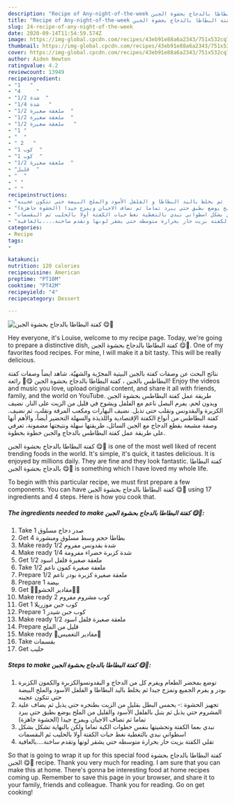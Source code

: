 ```yaml
---
description: "Recipe of Any-night-of-the-week كفتة البطاطا بالدجاج بحشوة الجبن 😋🧀"
title: "Recipe of Any-night-of-the-week كفتة البطاطا بالدجاج بحشوة الجبن 😋🧀"
slug: 24-recipe-of-any-night-of-the-week
date: 2020-09-14T11:54:59.574Z
image: https://img-global.cpcdn.com/recipes/43eb91e88a6a2343/751x532cq70/الصورة-الرئيسية-لوصفةكفتة-البطاطا-بالدجاج-بحشوة-الجبن-😋🧀.jpg
thumbnail: https://img-global.cpcdn.com/recipes/43eb91e88a6a2343/751x532cq70/الصورة-الرئيسية-لوصفةكفتة-البطاطا-بالدجاج-بحشوة-الجبن-😋🧀.jpg
cover: https://img-global.cpcdn.com/recipes/43eb91e88a6a2343/751x532cq70/الصورة-الرئيسية-لوصفةكفتة-البطاطا-بالدجاج-بحشوة-الجبن-😋🧀.jpg
author: Aiden Newton
ratingvalue: 4.2
reviewcount: 13949
recipeingredient:
- "1   "
- "4     "
- "1/2 شدة  "
- "1/4 شدة   "
- "1/2 ملعقة صغيرة  "
- "1/2 ملعقة صغيرة  "
- "1/2 ملعقة صغيرة   "
- "1 "
- "  "
- " 2   "
- "1 كوب  "
- "1 كوب  "
- "1/2 ملعقة صغيرة  "
- "قليل  "
- "  "
- " "
- " "
recipeinstructions:
- "توضع بمحضر الطعام ويفرم كل من الدجاج و البقدونسوالكزبرة والكمون الكزبرة بودر و يفرم الجميع وتمزج جيدا ثم يخلط باليد البطاطا و الفلفل الأسود والملح البيضة حتي تتكون عجينه"
- "تجهيز الحشوة :- يحمس البطل بقليل من الزيت بطنجره حتي يذبل ثم يضاف علية المشروم حتي يذبل ثم يتبل بالفلفل الأسود والقليل من الملح يوضع بطبق حتي يبرد تماما ثم تضاف الاجبان ويمزج جيدا (الحشوة جاهزة)"
- "نبدي بعما الكفتة وتحشيتها بنفس خطوات الكبة تماما ولكن بالنهاية تشكل بشكل اسطواني نبدي بالتغطية نغط حبات الكفتة أولا بالحليب ثم البقسمات"
- "تقلي الكفتة بزيت حار بحرارة متوسطه حتي يشقر لونها وتقدم ساخنة....بالعافية"
categories:
- Recipe
tags:
- 

katakunci:  
nutrition: 120 calories
recipecuisine: American
preptime: "PT10M"
cooktime: "PT42M"
recipeyield: "4"
recipecategory: Dessert

---
```



![كفتة البطاطا بالدجاج بحشوة الجبن 😋🧀](https://img-global.cpcdn.com/recipes/43eb91e88a6a2343/751x532cq70/الصورة-الرئيسية-لوصفةكفتة-البطاطا-بالدجاج-بحشوة-الجبن-😋🧀.jpg)

Hey everyone, it's Louise, welcome to my recipe page. Today, we're going to prepare a distinctive dish, كفتة البطاطا بالدجاج بحشوة الجبن 😋🧀. One of my favorites food recipes. For mine, I will make it a bit tasty. This will be really delicious.

نتائج البحث عن وصفات كفتة بالجبن البيتية المجرّبة والشهيّة. شاهد ايضاً وصفات كفتة البطاطس بالجبن ، كفتة البطاطا بالدجاج بحشوة الجبن 😋🧀 رائعة! Enjoy the videos and music you love, upload original content, and share it all with friends, family, and the world on YouTube. طريقة عمل كفتة البطاطس بحشوة الجبن وبدون لحم. يفرم البصل ناعم مع الفلفل ويشوح في قليل من الزيت على النار. نضيف الكزبرة والبقدونس ونقلب حتى تذبل. نضيف البهارات ومكعب المرقة ونقلب، ثم نضيف. كفتة البطاطس من أنواع الكفتة الإقتصادية واللذيذة والسهلة التحضير أيضاً، والأهم أنها وصفة مشبعة بقطع الدجاج مع الجبن السائل، طريقتها سهلة ونتيجتها مضمونة، تعرفي على طريقة عمل كفتة البطاطس بالدجاج والجبن خطوة بخطوة.

كفتة البطاطا بالدجاج بحشوة الجبن 😋🧀 is one of the most well liked of recent trending foods in the world. It's simple, it's quick, it tastes delicious. It is enjoyed by millions daily. They are fine and they look fantastic. كفتة البطاطا بالدجاج بحشوة الجبن 😋🧀 is something which I have loved my whole life.


To begin with this particular recipe, we must first prepare a few components. You can have كفتة البطاطا بالدجاج بحشوة الجبن 😋🧀 using 17 ingredients and 4 steps. Here is how you cook that.

<!--inarticleads1-->

##### The ingredients needed to make كفتة البطاطا بالدجاج بحشوة الجبن 😋🧀:

1. Take 1 صدر دجاج مسلوق
1. Get 4 بطاطا حجم وسط مسلوق ومبشورة
1. Make ready 1/2 شدة بقدونس مفروم
1. Make ready 1/4 شدة كزبرة خضراء مفرومة
1. Get 1/2 ملعقة صغيرة فلفل اسود
1. Take 1/2 ملعقة صغيرة كمون ناعم
1. Prepare 1/2 ملعقة صغيرة كزبرة بودر ناعم
1. Prepare 1 بيضة
1. Get  🧄🧀مقادير الحشو🧀🧄
1. Make ready  2 كوب مشروم مفروم
1. Get 1 كوب جبن موزريلا
1. Prepare 1 كوب جبن شيدر
1. Make ready 1/2 ملعقة صغيرة فلفل اسود
1. Prepare قليل من الملح
1. Make ready  🧀مقادير التغميس🧀
1. Take  بقسمات
1. Get  حليب




<!--inarticleads2-->

##### Steps to make كفتة البطاطا بالدجاج بحشوة الجبن 😋🧀:

1. توضع بمحضر الطعام ويفرم كل من الدجاج و البقدونسوالكزبرة والكمون الكزبرة بودر و يفرم الجميع وتمزج جيدا ثم يخلط باليد البطاطا و الفلفل الأسود والملح البيضة حتي تتكون عجينه
1. تجهيز الحشوة :- يحمس البطل بقليل من الزيت بطنجره حتي يذبل ثم يضاف علية المشروم حتي يذبل ثم يتبل بالفلفل الأسود والقليل من الملح يوضع بطبق حتي يبرد تماما ثم تضاف الاجبان ويمزج جيدا (الحشوة جاهزة)
1. نبدي بعما الكفتة وتحشيتها بنفس خطوات الكبة تماما ولكن بالنهاية تشكل بشكل اسطواني نبدي بالتغطية نغط حبات الكفتة أولا بالحليب ثم البقسمات
1. تقلي الكفتة بزيت حار بحرارة متوسطه حتي يشقر لونها وتقدم ساخنة....بالعافية




So that is going to wrap it up for this special food كفتة البطاطا بالدجاج بحشوة الجبن 😋🧀 recipe. Thank you very much for reading. I am sure that you can make this at home. There's gonna be interesting food at home recipes coming up. Remember to save this page in your browser, and share it to your family, friends and colleague. Thank you for reading. Go on get cooking!
